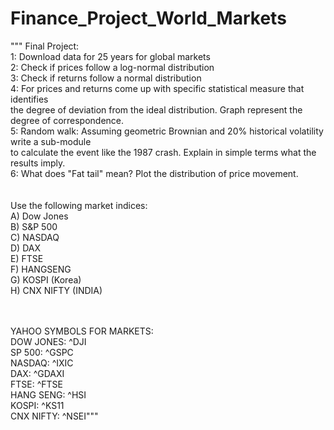 # Finance_Project_World_Markets

""" Final Project:<br>
 1: Download data  for 25 years for global markets<br>
 2: Check if prices follow a log-normal distribution<br>
 3: Check if returns follow a normal distribution<br>
 4: For prices and returns come up with specific statistical measure that identifies<br>
 the degree of deviation from the ideal distribution.  Graph represent the degree of correspondence.<br>
 5: Random walk: Assuming geometric Brownian and 20% historical volatility write a sub-module<br>
 to calculate the event like the 1987 crash.  Explain in simple terms what the results imply.<br>
 6: What does "Fat tail" mean? Plot the distribution of price movement.<br>
<br><br>
 Use the following market indices:<br>
 A) Dow Jones<br>
 B) S&P 500<br>
 C) NASDAQ<br>
 D) DAX<br>
 E) FTSE<br>
 F) HANGSENG<br>
 G) KOSPI (Korea)<br>
 H) CNX NIFTY (INDIA)<br>
 
 
<br><br>
YAHOO SYMBOLS FOR MARKETS:<br>
DOW JONES: ^DJI<br>
SP 500: ^GSPC<br>
NASDAQ: ^IXIC<br>
DAX: ^GDAXI<br>
FTSE: ^FTSE<br>
HANG SENG: ^HSI<br>
KOSPI: ^KS11<br>
CNX NIFTY: ^NSEI"""
